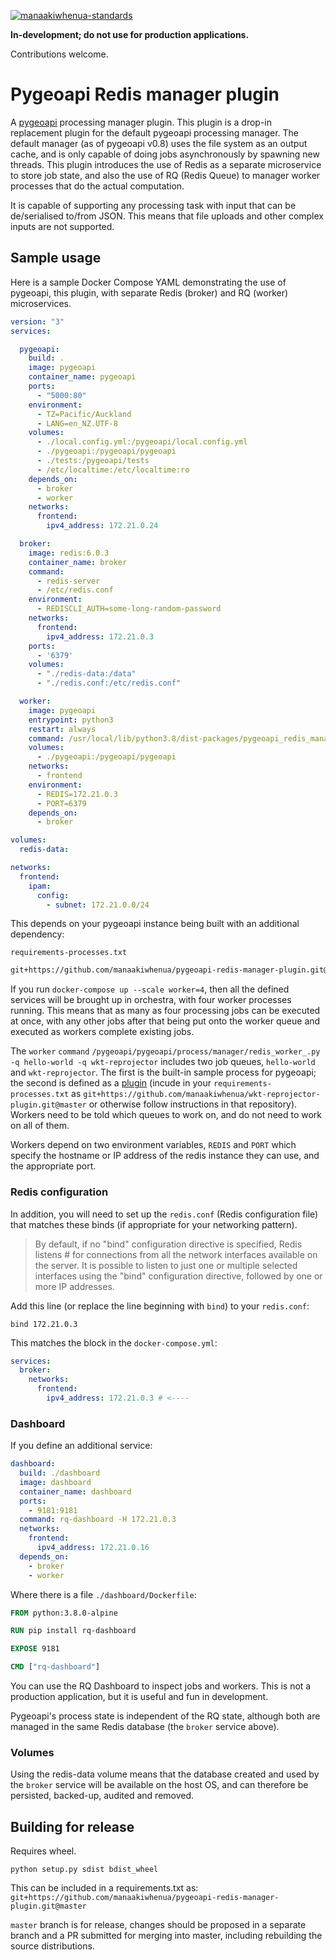 [![manaakiwhenua-standards](https://github.com/manaakiwhenua/pygeoapi-redis-manager-plugin/workflows/manaakiwhenua-standards/badge.svg)](https://github.com/manaakiwhenua/manaakiwhenua-standards)

**In-development; do not use for production applications.**

Contributions welcome.

# Pygeoapi Redis manager plugin

A [pygeoapi](https://github.com/geopython/pygeoapi) processing manager plugin. This plugin is a drop-in replacement plugin for the default pygeoapi processing manager. The default manager (as of pygeoapi v0.8)
uses the file system as an output cache, and is only capable of doing jobs asynchronously by spawning new threads. This plugin introduces the use of Redis as a separate microservice to store job state, and also the use of RQ (Redis Queue) to manager worker processes that do the actual computation.

It is capable of supporting any processing task with input that can be de/serialised to/from JSON. This means that file uploads and other complex inputs are not supported.

## Sample usage

Here is a sample Docker Compose YAML demonstrating the use of pygeoapi, this plugin, with separate Redis (broker) and RQ (worker) microservices.

```yaml
version: "3"
services:

  pygeoapi:
    build: .
    image: pygeoapi
    container_name: pygeoapi
    ports:
      - "5000:80"
    environment:
      - TZ=Pacific/Auckland
      - LANG=en_NZ.UTF-8
    volumes:
      - ./local.config.yml:/pygeoapi/local.config.yml
      - ./pygeoapi:/pygeoapi/pygeoapi
      - ./tests:/pygeoapi/tests
      - /etc/localtime:/etc/localtime:ro
    depends_on:
      - broker
      - worker
    networks:
      frontend:
        ipv4_address: 172.21.0.24

  broker:
    image: redis:6.0.3
    container_name: broker
    command:
      - redis-server
      - /etc/redis.conf
    environment:
      - REDISCLI_AUTH=some-long-random-password
    networks:
      frontend:
        ipv4_address: 172.21.0.3
    ports:
      - '6379'
    volumes:
      - "./redis-data:/data"
      - "./redis.conf:/etc/redis.conf"

  worker:
    image: pygeoapi
    entrypoint: python3
    restart: always
    command: /usr/local/lib/python3.8/dist-packages/pygeoapi_redis_manager_plugin/redis_worker_.py -q hello-world -q wkt-reprojector
    volumes:
      - ./pygeoapi:/pygeoapi/pygeoapi
    networks:
      - frontend
    environment:
      - REDIS=172.21.0.3
      - PORT=6379
    depends_on:
      - broker

volumes:
  redis-data:

networks:
  frontend:
    ipam:
      config:
        - subnet: 172.21.0.0/24
```

This depends on your pygeoapi instance being built with an additional dependency:

`requirements-processes.txt`
```txt
git+https://github.com/manaakiwhenua/pygeoapi-redis-manager-plugin.git@master
```

If you run `docker-compose up --scale worker=4`, then all the defined services will be brought up in orchestra, with four worker processes running. This means that as many as four processing jobs can be executed at once, with any other jobs after that being put onto the worker queue and executed as workers complete existing jobs.

The `worker` `command` `/pygeoapi/pygeoapi/process/manager/redis_worker_.py -q hello-world -q wkt-reprojector` includes two job queues, `hello-world` and `wkt-reprojector`. The first is the built-in sample process for pygeoapi; the second is defined as a [plugin](https://github.com/manaakiwhenua/wkt-reprojector-plugin) (incude in your `requirements-processes.txt` as `git+https://github.com/manaakiwhenua/wkt-reprojector-plugin.git@master` or otherwise follow instructions in that repository). Workers need to be told which queues to work on, and do not need to work on all of them.

Workers depend on two environment variables, `REDIS` and `PORT` which specify the hostname or IP address of the redis instance they can use, and the appropriate port.

### Redis configuration

In addition, you will need to set up the `redis.conf` (Redis configuration file) that matches these binds (if appropriate for your networking pattern).

> By default, if no "bind" configuration directive is specified, Redis listens # for connections from all the network interfaces available on the server. It is possible to listen to just one or multiple selected interfaces using the "bind" configuration directive, followed by one or more IP addresses.

Add this line (or replace the line beginning with `bind`) to your `redis.conf`:

```
bind 172.21.0.3
```

This matches the block in the `docker-compose.yml`:

```yaml
services:
  broker:
    networks:
      frontend:
        ipv4_address: 172.21.0.3 # <----
```

### Dashboard

If you define an additional service:

```yaml
dashboard:
  build: ./dashboard
  image: dashboard
  container_name: dashboard
  ports:
    - 9181:9181
  command: rq-dashboard -H 172.21.0.3
  networks:
    frontend:
      ipv4_address: 172.21.0.16
  depends_on:
    - broker
    - worker
```

Where there is a file `./dashboard/Dockerfile`:

```Dockerfile
FROM python:3.8.0-alpine

RUN pip install rq-dashboard

EXPOSE 9181

CMD ["rq-dashboard"]
```

You can use the RQ Dashboard to inspect jobs and workers. This is not a production application, but it is useful and fun in development.

Pygeoapi's process state is independent of the RQ state, although both are managed in the same Redis database (the `broker` service above).

### Volumes

Using the redis-data volume means that the database created and used by the `broker` service will be available on the host OS, and can therefore be persisted, backed-up, audited and removed.

## Building for release

Requires wheel.

`python setup.py sdist bdist_wheel`

This can be included in a requirements.txt as: `git+https://github.com/manaakiwhenua/pygeoapi-redis-manager-plugin.git@master`

`master` branch is for release, changes should be proposed in a separate branch and a PR submitted for merging into master, including rebuilding the source distributions.
